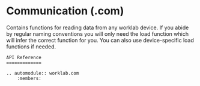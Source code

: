 # Communication (.com)

Contains functions for reading data from any worklab device. If you
abide by regular naming conventions you will only need the load function
which will infer the correct function for you. You can also use
device-specific load functions if needed.

```{eval-rst}
API Reference
=============

.. automodule:: worklab.com
    :members:
```

